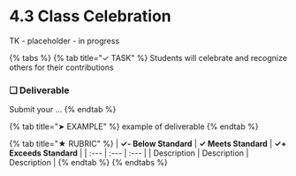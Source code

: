 # 4.3 Class Celebration

TK - placeholder - in progress

{% tabs %}
{% tab title="✓ TASK" %}
Students will celebrate and recognize others for their contributions

### **❏ Deliverable**

Submit your ...
{% endtab %}

{% tab title="➤ EXAMPLE" %}
example of deliverable
{% endtab %}

{% tab title="★ RUBRIC" %}
| **✓- Below Standard** | **✓ Meets Standard** | **✓+ Exceeds Standard** |
| :--- | :--- | :--- |
| Description | Description | Description |
{% endtab %}
{% endtabs %}

